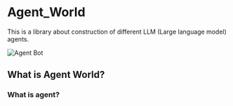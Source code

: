 # Agent_World

This is a library about construction of different LLM (Large language model) agents.

![Agent Bot](https://miro.medium.com/v2/resize:fit:1200/1*f2XEZvAV7D4OQWlmqGBo9g.png)

## What is Agent World?

### What is agent?
